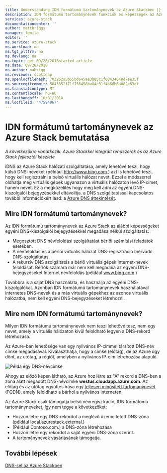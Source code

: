 ```yaml
---
title: Understanding IDN formátumú tartománynevek az Azure Stackben |} A Microsoft Docs
description: IDN formátumú tartománynevek funkciók és képességek az Azure Stack ismertetése
services: azure-stack
documentationcenter: ''
author: mattbriggs
manager: femila
editor: ''
ms.service: azure-stack
ms.workload: na
ms.tgt_pltfrm: na
ms.devlang: na
ms.topic: get-09/28/2018started-article
ms.date: 09/28/2018
ms.author: mabrigg
ms.reviewer: scottnap
ms.openlocfilehash: 783262a5b55bd645ae3b85c1f00434648d7ee35f
ms.sourcegitcommit: 5843352f71f756458ba84c31f4b66b6a082e53df
ms.translationtype: MT
ms.contentlocale: hu-HU
ms.lasthandoff: 10/01/2018
ms.locfileid: "47584967"
---
```

# <a name="introducing-idns-for-azure-stack"></a>IDN formátumú tartománynevek az Azure Stack bemutatása

*A következőkre vonatkozik: Azure Stackkel integrált rendszerek és az Azure Stack fejlesztői készlete*

iDNS az Azure Stack hálózati szolgáltatása, amely lehetővé teszi, hogy külső DNS-neveket (például http://www.bing.com.) azt is lehetővé teszi, hogy kell regisztrálni a belső virtuális hálózat nevét. Ezzel a módszerrel oldhatja meg virtuális gépek ugyanazon a virtuális hálózaton lévő IP-címet, hanem nevét. Ez a megközelítés hogy meg kell adni az egyéni DNS-kiszolgálói bejegyzésekkel eltávolítja. a DNS szolgáltatással kapcsolatos további információkért lásd: a [Azure DNS áttekintését](https://docs.microsoft.com/azure/dns/dns-overview).

## <a name="what-does-idns-do"></a>Mire IDN formátumú tartománynevek?

Az IDN formátumú tartománynevek az Azure Stack az alábbi képességeket egyéni DNS-kiszolgálói bejegyzésekkel megadása nélkül szolgáltatás:

- Megosztott DNS névfeloldási szolgáltatást bérlői számítási feladatok esetében.
- A névfeloldás és a bérlői virtuális hálózat DNS-regisztráció mérvadó DNS-szolgáltatás.
- A rekurzív DNS szolgáltatás a bérlő virtuális gépek Internet-nevek feloldását. Bérlők számára már nem kell megadnia az egyéni DNS-bejegyzéseket Internet névfeloldás (például www.bing.com.)

Továbbra is a saját DNS használata, és használja az egyéni DNS-kiszolgálókat. Azonban IDN formátumú tartománynevek használatával internetes DNS-nevek és a más virtuális gépekhez az azonos virtuális hálózatba, nem kell egyéni DNS-bejegyzéseket létrehozni.

## <a name="what-doesnt-idns-do"></a>Mire nem IDN formátumú tartománynevek?

Milyen IDN formátumú tartománynevek nem teszi lehetővé tesz, nem egy nevet, amely a virtuális hálózaton kívül feloldható legyen a DNS-rekord létrehozása.

Az Azure-ban lehetősége van egy nyilvános IP-címmel társított DNS-név címke megadásával. Kiválaszthatja, hogy a címke (előtag), de az Azure úgy dönt, az utótag, a régiót, amelyben a nyilvános IP-cím létrehozása alapuló.

![Példa egy DNS-névcímke](media/azure-stack-understanding-dns-in-tp2/image3.png)

Ahogy az előző képen látható, az Azure hoz létre az "A" rekord a DNS-ben a zóna alatt megadott DNS-névcímke **westus.cloudapp.azure.com**. Az előtag és az utótag együttes írása egy [teljesen minősített tartománynevét](https://en.wikipedia.org/wiki/Fully_qualified_domain_name) (FQDN), amely feloldható a bárhol a nyilvános interneten.

Az Azure Stack csak támogatja belső névregisztráció, IDN formátumú tartományneveket, így nem tegye a következőket:

- Hozzon létre egy DNS-rekordot a meglévő üzemeltetett DNS-zóna (például local.azurestack.external.)
- (Például Contoso.com.) a DNS-zóna létrehozása
- Hozzon létre egy rekordot a saját egyéni DNS-zóna szerint.
- A tartománynevek vásárlásának támogatja.

## <a name="next-steps"></a>További lépések

[DNS-sel az Azure Stackben](azure-stack-dns.md)
